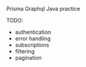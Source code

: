 Prisma Graphql Java practice

TODO: 
- authentication
- error handling
- subscriptions
- filtering
- pagination